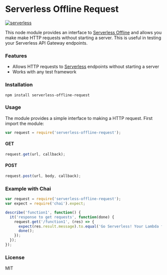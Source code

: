 # Serverless Offline Request
[![serverless](http://public.serverless.com/badges/v3.svg)](http://www.serverless.com)

This node module provides an interface to [Serverless Offline](https://github.com/dherault/serverless-offline) and allows you make make HTTP requests without starting a server. This is useful in testing your Serverless API Gateway endpoints.

### Features

 - Allows HTTP requests to [Serverless](https://github.com/serverless/serverless) endpoints without starting a server
 - Works with any test framework

### Installation

`npm install serverless-offline-request`

### Usage

The module provides a simple interface to making a HTTP request. First import the module:

```javascript
var request = require('serverless-offline-request');
```

#### GET
```javascript
request.get(url, callback);
```


#### POST
```javascript
request.post(url, body, callback);
```


### Example with Chai

```javascript
var request = require('serverless-offline-request');
var expect = require('chai').expect;

describe('function1', function() {
  it('response to get requests', function(done) {
    request.get('/function1', (res) => {
      expect(res.result.message).to.equal('Go Serverless! Your Lambda function executed successfully!');
      done();
    });
  });
});

```

### License

MIT
